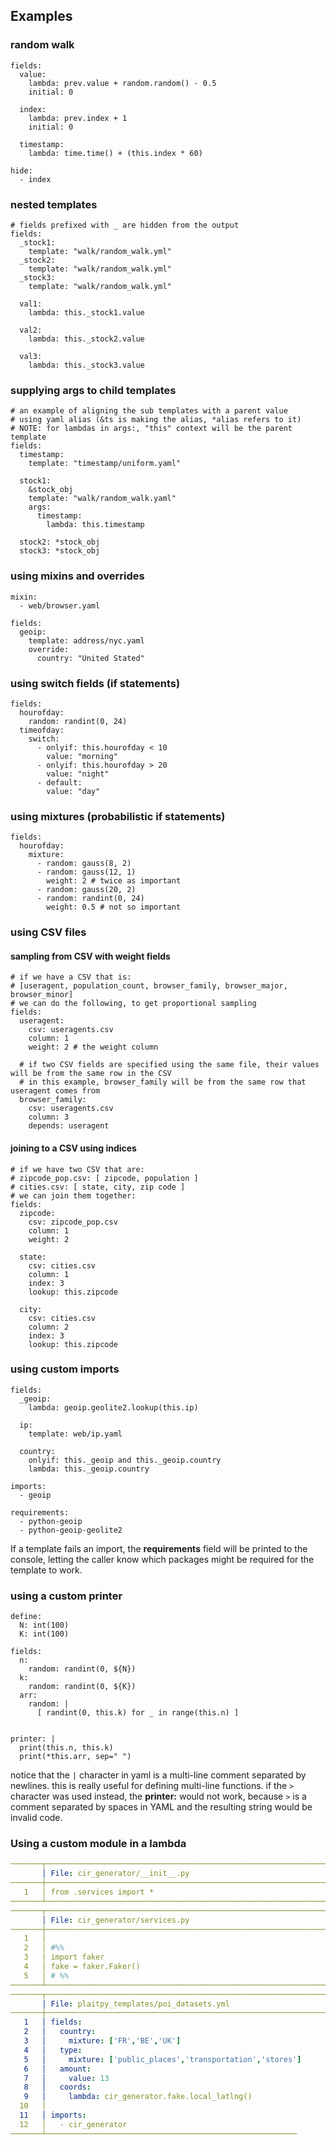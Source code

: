 ## Examples

### random walk

    fields:
      value:
        lambda: prev.value + random.random() - 0.5
        initial: 0

      index:
        lambda: prev.index + 1
        initial: 0

      timestamp:
        lambda: time.time() + (this.index * 60)

    hide:
      - index

### nested templates

    # fields prefixed with _ are hidden from the output
    fields:
      _stock1:
        template: "walk/random_walk.yml"
      _stock2:
        template: "walk/random_walk.yml"
      _stock3:
        template: "walk/random_walk.yml"

      val1:
        lambda: this._stock1.value

      val2:
        lambda: this._stock2.value

      val3:
        lambda: this._stock3.value

### supplying args to child templates

    # an example of aligning the sub templates with a parent value
    # using yaml alias (&ts is making the alias, *alias refers to it)
    # NOTE: for lambdas in args:, "this" context will be the parent template
    fields:
      timestamp:
        template: "timestamp/uniform.yaml"

      stock1:
        &stock_obj
        template: "walk/random_walk.yaml"
        args:
          timestamp:
            lambda: this.timestamp

      stock2: *stock_obj
      stock3: *stock_obj

### using mixins and overrides

    mixin:
      - web/browser.yaml

    fields:
      geoip:
        template: address/nyc.yaml
        override:
          country: "United Stated"

### using switch fields (if statements)

    fields:
      hourofday:
        random: randint(0, 24)
      timeofday:
        switch:
          - onlyif: this.hourofday < 10
            value: "morning"
          - onlyif: this.hourofday > 20
            value: "night"
          - default:
            value: "day"

### using mixtures (probabilistic if statements)

    fields:
      hourofday:
        mixture:
          - random: gauss(8, 2)
          - random: gauss(12, 1)
            weight: 2 # twice as important
          - random: gauss(20, 2)
          - random: randint(0, 24)
            weight: 0.5 # not so important

### using CSV files

#### sampling from CSV with weight fields

    # if we have a CSV that is:
    # [useragent, population_count, browser_family, browser_major, browser_minor]
    # we can do the following, to get proportional sampling
    fields:
      useragent:
        csv: useragents.csv
        column: 1
        weight: 2 # the weight column

      # if two CSV fields are specified using the same file, their values will be from the same row in the CSV
      # in this example, browser_family will be from the same row that useragent comes from
      browser_family:
        csv: useragents.csv
        column: 3
        depends: useragent

#### joining to a CSV using indices

    # if we have two CSV that are:
    # zipcode_pop.csv: [ zipcode, population ]
    # cities.csv: [ state, city, zip code ]
    # we can join them together:
    fields:
      zipcode:
        csv: zipcode_pop.csv
        column: 1
        weight: 2

      state:
        csv: cities.csv
        column: 1
        index: 3
        lookup: this.zipcode

      city:
        csv: cities.csv
        column: 2
        index: 3
        lookup: this.zipcode

### using custom imports

    fields:
      _geoip:
        lambda: geoip.geolite2.lookup(this.ip)

      ip:
        template: web/ip.yaml

      country:
        onlyif: this._geoip and this._geoip.country
        lambda: this._geoip.country

    imports:
      - geoip

    requirements:
      - python-geoip
      - python-geoip-geolite2

If a template fails an import, the **requirements** field will be printed to
the console, letting the caller know which packages might be required for the
template to work.


### using a custom printer

    define:
      N: int(100)
      K: int(100)

    fields:
      n:
        random: randint(0, ${N})
      k:
        random: randint(0, ${K})
      arr:
        random: |
          [ randint(0, this.k) for _ in range(this.n) ]


    printer: |
      print(this.n, this.k)
      print(*this.arr, sep=" ")

notice that the `|` character in yaml is a multi-line comment separated by
newlines. this is really useful for defining multi-line functions. if the `>`
character was used instead, the **printer:** would not work, because `>` is a
comment separated by spaces in YAML and the resulting string would be invalid
code.


### Using a custom module in a lambda 

```yaml
───────┬──────────────────────────────────────────────────────────────────────────────────────────────────────────────────────
       │ File: cir_generator/__init__.py
───────┼──────────────────────────────────────────────────────────────────────────────────────────────────────────────────────
   1   │ from .services import *
───────┴──────────────────────────────────────────────────────────────────────────────────────────────────────────────────────
───────┬──────────────────────────────────────────────────────────────────────────────────────────────────────────────────────
       │ File: cir_generator/services.py
───────┼──────────────────────────────────────────────────────────────────────────────────────────────────────────────────────
   1   │
   2   │ #%%
   3   │ import faker
   4   │ fake = faker.Faker()
   5   │ # %%
───────┴──────────────────────────────────────────────────────────────────────────────────────────────────────────────────────
───────┬──────────────────────────────────────────────────────────────────────────────────────────────────────────────────────
       │ File: plaitpy_templates/poi_datasets.yml
───────┼──────────────────────────────────────────────────────────────────────────────────────────────────────────────────────
   1   │ fields:
   2   │   country:
   3   │     mixture: ['FR','BE','UK']
   4   │   type:
   5   │     mixture: ['public_places','transportation','stores']
   6   │   amount:
   7   │     value: 13
   8   │   coords:
   9   │     lambda: cir_generator.fake.local_latlng()
  10   │
  11   │ imports:
  12   │   - cir_generator
───────┴────────────────────────────────────────────────────────
```

